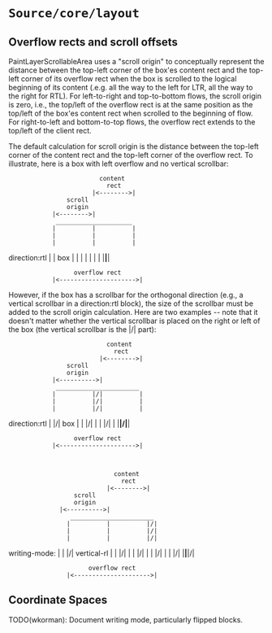 # `Source/core/layout`

## Overflow rects and scroll offsets

PaintLayerScrollableArea uses a "scroll origin" to conceptually represent the distance between
the top-left corner of the box'es content rect and the top-left corner of its overflow rect
when the box is scrolled to the logical beginning of its content (.e.g. all the way to the left for
LTR, all the way to the right for RTL).  For left-to-right and top-to-bottom flows, the scroll
origin is zero, i.e., the top/left of the overflow rect is at the same position as the top/left of
the box'es content rect when scrolled to the beginning of flow.  For right-to-left and bottom-to-top
flows, the overflow rect extends to the top/left of the client rect.

The default calculation for scroll origin is the distance between the top-left corner of the content
rect and the top-left corner of the overflow rect.  To illustrate, here is a box with left overflow and
no vertical scrollbar:

                             content
                               rect
                           |<-------->|
                    scroll
                    origin
                |<-------->|
                 _____________________
                |          |          |
                |          |          |
                |          |          |
direction:rtl   |          |   box    |
                |          |          |
                |          |          |
                |__________|__________|
                
                      overflow rect
                |<--------------------->|


However, if the box has a scrollbar for the orthogonal direction (e.g., a vertical scrollbar
in a direction:rtl block), the size of the scrollbar must be added to the scroll origin calculation.
Here are two examples -- note that it doesn't matter whether the vertical scrollbar is placed on
the right or left of the box (the vertical scrollbar is the |/| part):

                               content
                                 rect
                             |<-------->|
                    scroll
                    origin
                |<---------->|
                 _______________________
                |          |/|          |
                |          |/|          |
                |          |/|          |
direction:rtl   |          |/|   box    |
                |          |/|          |
                |          |/|          |
                |__________|/|__________|

                      overflow rect
                |<--------------------->|
                
                
                
                                 content
                                   rect
                               |<-------->|
                      scroll
                      origin
                  |<---------->|
                     _______________________
                    |          |          |/|
                    |          |          |/|
                    |          |          |/|
writing-mode:       |          |          |/|
  vertical-rl       |          |          |/|
                    |          |          |/|
                    |          |          |/|
                    |          |          |/|
                    |__________|__________|/|
                    
                          overflow rect
                    |<--------------------->|

## Coordinate Spaces

TODO(wkorman): Document writing mode, particularly flipped blocks.
